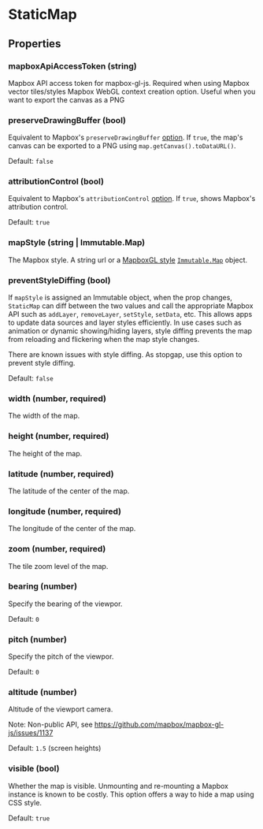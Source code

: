 # StaticMap


## Properties

### mapboxApiAccessToken (string)

Mapbox API access token for mapbox-gl-js. Required when using Mapbox vector tiles/styles
Mapbox WebGL context creation option. Useful when you want to export the canvas as a PNG


### preserveDrawingBuffer (bool)

Equivalent to Mapbox's `preserveDrawingBuffer` [option](https://www.mapbox.com/mapbox-gl-js/api/#map).
If `true`, the map's canvas can be exported to a PNG using `map.getCanvas().toDataURL()`.

Default: `false`


### attributionControl (bool)

Equivalent to Mapbox's `attributionControl` [option](https://www.mapbox.com/mapbox-gl-js/api/#map).
If `true`, shows Mapbox's attribution control.

Default: `true`


### mapStyle (string | Immutable.Map)

The Mapbox style. A string url or a [MapboxGL style](https://www.mapbox.com/mapbox-gl-style-spec/#layer-interactive) [`Immutable.Map`](https://facebook.github.io/immutable-js/) object.


### preventStyleDiffing (bool)

If `mapStyle` is assigned an Immutable object, when the prop changes, `StaticMap` can diff
between the two values and call the appropriate Mapbox API such as `addLayer`, `removeLayer`,
`setStyle`, `setData`, etc. This allows apps to update data sources and layer styles efficiently.
In use cases such as animation or dynamic showing/hiding layers, style diffing prevents the
map from reloading and flickering when the map style changes.

There are known issues with style diffing. As stopgap, use this option to prevent style diffing.

Default: `false`


### width (number, required)

The width of the map.


### height (number, required)

The height of the map.


### latitude (number, required)

The latitude of the center of the map.


### longitude (number, required)

The longitude of the center of the map.


### zoom (number, required)

The tile zoom level of the map.


### bearing (number)

Specify the bearing of the viewpor.

Default: `0`


### pitch (number)

Specify the pitch of the viewpor.

Default: `0`

### altitude (number)

Altitude of the viewport camera.

Note: Non-public API, see https://github.com/mapbox/mapbox-gl-js/issues/1137

Default: `1.5` (screen heights)

### visible (bool)

Whether the map is visible. Unmounting and re-mounting a Mapbox instance is known to be costly.
This option offers a way to hide a map using CSS style.

Default: `true`
